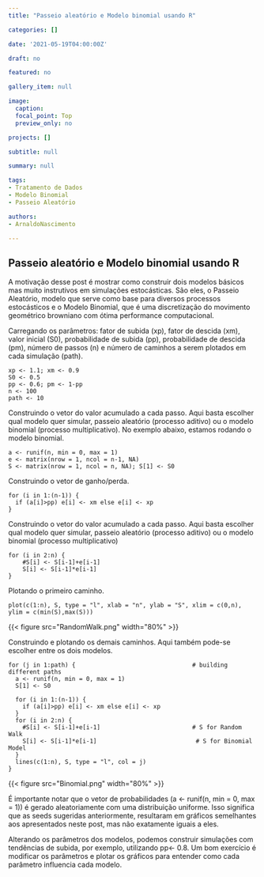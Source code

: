 ```yaml
---
title: "Passeio aleatório e Modelo binomial usando R"

categories: []

date: '2021-05-19T04:00:00Z' 

draft: no

featured: no

gallery_item: null

image:
  caption: 
  focal_point: Top
  preview_only: no

projects: []

subtitle: null

summary: null

tags: 
- Tratamento de Dados
- Modelo Binomial
- Passeio Aleatório

authors:
- ArnaldoNascimento

---
```


## Passeio aleatório e Modelo binomial usando R

A motivação desse post é mostrar como construir dois modelos básicos mas muito instrutivos em simulações estocásticas. São eles, o Passeio Aleatório, modelo que serve como base para diversos processos estocásticos e o Modelo Binomial, que é uma discretização do movimento geométrico browniano com ótima performance computacional.

Carregando os parâmetros: fator de subida (xp), fator de descida (xm), valor inicial (S0), probabilidade de subida (pp), probabilidade de descida (pm), número de passos (n) e número de caminhos a serem plotados em cada simulação (path).

    xp <- 1.1; xm <- 0.9         
    S0 <- 0.5                   
    pp <- 0.6; pm <- 1-pp        
    n <- 100                    
    path <- 10

Construindo o vetor do valor acumulado a cada passo. Aqui basta escolher qual modelo quer simular, passeio aleatório (processo aditivo) ou o modelo binomial (processo multiplicativo). No exemplo abaixo, estamos rodando o modelo binomial.

    a <- runif(n, min = 0, max = 1)                    
    e <- matrix(nrow = 1, ncol = n-1, NA)               
    S <- matrix(nrow = 1, ncol = n, NA); S[1] <- S0    

Construindo o vetor de ganho/perda.

    for (i in 1:(n-1)) {
      if (a[i]>pp) e[i] <- xm else e[i] <- xp           
    }

Construindo o vetor do valor acumulado a cada passo. Aqui basta escolher qual modelo quer simular, passeio aleatório (processo aditivo) ou o modelo binomial (processo multiplicativo)

    for (i in 2:n) {
        #S[i] <- S[i-1]+e[i-1]                         
        S[i] <- S[i-1]*e[i-1]                          
    }

Plotando o primeiro caminho.

    plot(c(1:n), S, type = "l", xlab = "n", ylab = "S", xlim = c(0,n), ylim = c(min(S),max(S)))
    
{{< figure src="RandomWalk.png" width="80%" >}}  


Construindo e plotando os demais caminhos. Aqui também pode-se escolher entre os dois modelos.

    for (j in 1:path) {                                 # building different paths
      a <- runif(n, min = 0, max = 1)
      S[1] <- S0
     
      for (i in 1:(n-1)) {
        if (a[i]>pp) e[i] <- xm else e[i] <- xp
      }
      for (i in 2:n) {
        #S[i] <- S[i-1]+e[i-1]                          # S for Random Walk
        S[i] <- S[i-1]*e[i-1]                            # S for Binomial Model
      }
      lines(c(1:n), S, type = "l", col = j)            
    }
    
    
{{< figure src="Binomial.png" width="80%" >}}  

É importante notar que o vetor de probabilidades (a <- runif(n, min = 0, max = 1)) é gerado aleatoriamente com uma distribuição uniforme. Isso significa que as seeds sugeridas anteriormente, resultaram em gráficos semelhantes aos apresentados neste post, mas não exatamente iguais a eles.

Alterando os parâmetros dos modelos, podemos construir simulações com tendências de subida, por exemplo, utilizando pp<- 0.8. Um bom exercício é modificar os parâmetros e plotar os gráficos para entender como cada parâmetro influencia cada modelo.

